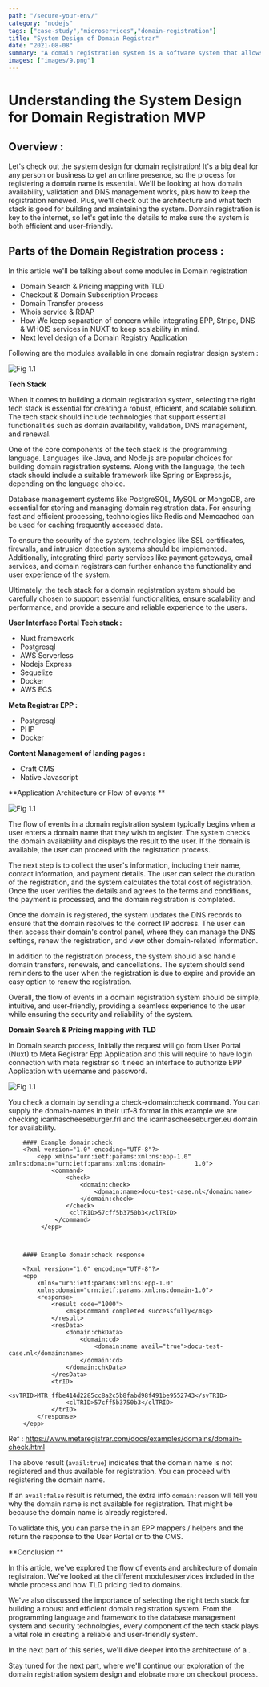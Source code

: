 ```yaml
---
path: "/secure-your-env/"
category: "nodejs"
tags: ["case-study","microservices","domain-registration"]
title: "System Design of Domain Registrar"
date: "2021-08-08"
summary: "A domain registration system is a software system that allows users to register and manage domain names. The system checks the availability of domain names, collects user information, processes payments, and updates DNS records to ensure that the domain resolves to the correct IP address. "
images: ["images/9.png"]
---
```



# Understanding the System Design for Domain Registration MVP

## Overview  :
Let's  check  out  the system design  for  domain registration!  It's a big  deal  for any person or business  to  get  an  online  presence, so  the  process  for  registering  a domain name is  essential.  We'll  be  looking  at  how domain availability, validation  and DNS management  works, plus  how  to  keep  the  registration renewed. Plus,  we'll  check  out the architecture and what  tech stack is  good  for  building  and  maintaining  the  system. Domain  registration is key to the internet, so  let's get into the details to  make  sure  the  system is  both efficient  and user-friendly.


## Parts of the Domain Registration process :

In this article we'll be talking about some modules in Domain registration 

 - Domain Search & Pricing mapping with TLD
 - Checkout & Domain Subscription Process
 - Domain Transfer process
 - Whois service & RDAP
 - How We keep separation of concern while integrating EPP, Stripe, DNS & WHOIS services in NUXT to keep scalability in mind.
 - Next level design of a Domain Registry Application


Following are the modules available in one domain registrar design system : 


![Fig 1.1](./../../resources/images/post-9.png)

 **Tech Stack**

When it comes to building a domain registration system, selecting the right tech stack is essential for creating a robust, efficient, and scalable solution. The tech stack should include technologies that support essential functionalities such as domain availability, validation, DNS management, and renewal.

One of the core components of the tech stack is the programming language. Languages like Java, and Node.js are popular choices for building domain registration systems. Along with the language, the tech stack should include a suitable framework like Spring or Express.js, depending on the language choice.

Database management systems like PostgreSQL, MySQL or MongoDB,  are essential for storing and managing domain registration data. For ensuring fast and efficient processing, technologies like Redis and Memcached can be used for caching frequently accessed data.

To ensure the security of the system, technologies like SSL certificates, firewalls, and intrusion detection systems should be implemented. Additionally, integrating third-party services like payment gateways, email services, and domain registrars can further enhance the functionality and user experience of the system.

Ultimately, the tech stack for a domain registration system should be carefully chosen to support essential functionalities, ensure scalability and performance, and provide a secure and reliable experience to the users.


**User Interface Portal Tech stack :** 

 - Nuxt framework
 - Postgresql
 - AWS Serverless
 - Nodejs Express
 - Sequelize
 - Docker
 - AWS ECS

**Meta Registrar EPP :** 
 - Postgresql
 - PHP
 - Docker

**Content Management of landing pages :** 
 - Craft CMS
 - Native Javascript 


**Application Architecture or Flow of events  **

![Fig 1.1](./../../resources/images/post-9-1.png)

The flow of events in a domain registration system typically begins when a user enters a domain name that they wish to register. The system checks the domain availability and displays the result to the user. If the domain is available, the user can proceed with the registration process.

The next step is to collect the user's information, including their name, contact information, and payment details. The user can select the duration of the registration, and the system calculates the total cost of registration. Once the user verifies the details and agrees to the terms and conditions, the payment is processed, and the domain registration is completed.

Once the domain is registered, the system updates the DNS records to ensure that the domain resolves to the correct IP address. The user can then access their domain's control panel, where they can manage the DNS settings, renew the registration, and view other domain-related information.

In addition to the registration process, the system should also handle domain transfers, renewals, and cancellations. The system should send reminders to the user when the registration is due to expire and provide an easy option to renew the registration.

Overall, the flow of events in a domain registration system should be simple, intuitive, and user-friendly, providing a seamless experience to the user while ensuring the security and reliability of the system.


**Domain Search & Pricing mapping with TLD**

In Domain search process, Initially the request will go from User Portal (Nuxt) to Meta Registrar Epp Application and this will require to have login connection with meta registrar so it need an interface to authorize EPP Application with username and password. 


![Fig 1.1](./../../resources/images/post-9-2.png)


You check a domain by sending a check->domain:check command. You can supply the domain-names in their utf-8 format.In this example we are checking icanhascheeseburger.frl and the icanhascheeseburger.eu domain for availability.

```
    #### Example domain:check
    <?xml version="1.0" encoding="UTF-8"?> 
	    <epp xmlns="urn:ietf:params:xml:ns:epp-1.0" xmlns:domain="urn:ietf:params:xml:ns:domain-		1.0"> 
		    <command> 
			    <check> 
				    <domain:check> 
					    <domain:name>docu-test-case.nl</domain:name> 
					</domain:check>
				</check> 
			     <clTRID>57cff5b3750b3</clTRID> 
		     </command> 
	     </epp>



    #### Example domain:check response
    
    <?xml version="1.0" encoding="UTF-8"?>
    <epp
    	xmlns="urn:ietf:params:xml:ns:epp-1.0"
    	xmlns:domain="urn:ietf:params:xml:ns:domain-1.0">
    	<response>
    		<result code="1000">
    			<msg>Command completed successfully</msg>
    		</result>
    		<resData>
    			<domain:chkData>
    				<domain:cd>
    					<domain:name avail="true">docu-test-case.nl</domain:name>
    				</domain:cd>
    			</domain:chkData>
    		</resData>
    		<trID>
    			<svTRID>MTR_ffbe414d2285cc8a2c5b8fabd98f491be9552743</svTRID>
    			<clTRID>57cff5b3750b3</clTRID>
    		</trID>
    	</response>
    </epp>
```

Ref : https://www.metaregistrar.com/docs/examples/domains/domain-check.html

The above result (`avail:true`) indicates that the domain name is not registered and thus available for registration. You can proceed with registering the domain name.

If an `avail:false` result is returned, the extra info `domain:reason` will tell you why the domain name is not available for registration. That might be because the domain name is already registered. 

To validate this, you can parse the in an EPP mappers / helpers and the return the response to the User Portal or to the CMS.

**Conclusion **

In this article, we've explored the flow of events and architecture of domain registraion. We've looked at the different modules/services included in the whole process and how TLD pricing tied to domains.

We've also discussed the importance of selecting the right tech stack for building a robust and efficient domain registration system. From the programming language and framework to the database management system and security technologies, every component of the tech stack plays a vital role in creating a reliable and user-friendly system.

In the next part of this series, we'll dive deeper into the architecture of a .

Stay tuned for the next part, where we'll continue our exploration of the domain registration system design and elobrate more on checkout process.


